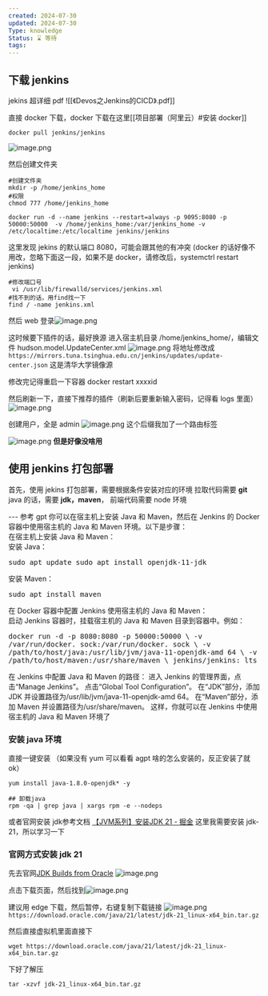 ```yaml
---
created: 2024-07-30
updated: 2024-07-30
Type: knowledge
Status: ⌛️ 等待
tags:
---
```

## 下载 jenkins
jekins 超详细 pdf
![[《Devos之Jenkins的CICD》.pdf]]




直接 docker 下载，docker 下载在这里[[项目部署（阿里云）#安装 docker]]
```shell
docker pull jenkins/jenkins
```
![image.png](https://obsidian-pic-1317906728.cos.ap-nanjing.myqcloud.com/obsidian/20240801093437.png)


然后创建文件夹
```shell
#创建文件夹
mkdir -p /home/jenkins_home
#权限
chmod 777 /home/jenkins_home
```


```shell
docker run -d --name jenkins --restart=always -p 9095:8080 -p 50000:50000  -v /home/jenkins_home:/var/jenkins_home -v /etc/localtime:/etc/localtime jenkins/jenkins
```

这里发现 jekins 的默认端口 8080，可能会跟其他的有冲突 (docker 的话好像不用改，忽略下面这一段，如果不是 docker，请修改后，systemctrl restart jenkins)
```shell
#修改端口号
 vi /usr/lib/firewalld/services/jenkins.xml
#找不到的话，用find找一下
find / -name jenkins.xml
```

然后 web 登录![image.png](https://obsidian-pic-1317906728.cos.ap-nanjing.myqcloud.com/obsidian/20240801101301.png)

这时候要下插件的话，最好换源
进入宿主机目录 /home/jenkins_home/，编辑文件 hudson.model.UpdateCenter.xml
![image.png](https://obsidian-pic-1317906728.cos.ap-nanjing.myqcloud.com/obsidian/20240801101345.png)
将地址修改成 `https://mirrors.tuna.tsinghua.edu.cn/jenkins/updates/update-center.json` 这是清华大学镜像源


修改完记得重启一下容器
docker restart xxxxid

然后刷新一下，直接下推荐的插件（刷新后要重新输入密码，记得看 logs 里面）![image.png](https://obsidian-pic-1317906728.cos.ap-nanjing.myqcloud.com/obsidian/20240801101706.png)

创建用户，全是 admin
![image.png](https://obsidian-pic-1317906728.cos.ap-nanjing.myqcloud.com/obsidian/20240801101900.png)
这个后缀我加了一个路由标签

![image.png](https://obsidian-pic-1317906728.cos.ap-nanjing.myqcloud.com/obsidian/20240801102010.png)
**但是好像没啥用**

## 使用 jenkins 打包部署

首先，使用 jekins 打包部署，需要根据条件安装对应的环境
拉取代码需要 **git**
java 的话，需要 **jdk，maven**，
前端代码需要 node 环境

--- 参考 gpt
你可以在宿主机上安装 Java 和 Maven，然后在 Jenkins 的 Docker 容器中使用宿主机的 Java 和 Maven 环境。以下是步骤：  
在宿主机上安装 Java 和 Maven：  
安装 Java：<pre>sudo apt update sudo apt install openjdk-11-jdk </pre>
安装 Maven：<pre>sudo apt install maven </pre>
在 Docker 容器中配置 Jenkins 使用宿主机的 Java 和 Maven：  
启动 Jenkins 容器时，挂载宿主机的 Java 和 Maven 目录到容器中。例如：<pre>docker run -d -p 8080:8080 -p 50000:50000 \ -v /var/run/docker. sock:/var/run/docker. sock \ -v /path/to/host/java:/usr/lib/jvm/java-11-openjdk-amd 64 \ -v /path/to/host/maven:/usr/share/maven \ jenkins/jenkins: lts </pre>
在 Jenkins 中配置 Java 和 Maven 的路径：
进入 Jenkins 的管理界面，点击“Manage Jenkins”。
点击“Global Tool Configuration”。
在“JDK”部分，添加 JDK 并设置路径为/usr/lib/jvm/java-11-openjdk-amd 64。
在“Maven”部分，添加 Maven 并设置路径为/usr/share/maven。
这样，你就可以在 Jenkins 中使用宿主机的 Java 和 Maven 环境了

### 安装 java 环境

直接一键安装
（如果没有 yum 可以看看 agpt 啥的怎么安装的，反正安装了就 ok）
```shell
yum install java-1.8.0-openjdk* -y

## 卸载java
rpm -qa | grep java | xargs rpm -e --nodeps
```

或者官网安装 jdk参考文档 [【JVM系列】安装JDK 21 - 掘金](https://juejin.cn/post/7316202808984780827)
这里我需要安装 jdk-21，所以学习一下

### 官网方式安装 jdk 21
先去官网[JDK Builds from Oracle](https://jdk.java.net/)
![image.png](https://obsidian-pic-1317906728.cos.ap-nanjing.myqcloud.com/obsidian/20240801175224.png)

点击下载页面，然后找到![image.png](https://obsidian-pic-1317906728.cos.ap-nanjing.myqcloud.com/obsidian/20240801175502.png)

建议用 edge 下载，然后暂停，右键复制下载链接
![image.png](https://obsidian-pic-1317906728.cos.ap-nanjing.myqcloud.com/obsidian/20240801180844.png)
`https://download.oracle.com/java/21/latest/jdk-21_linux-x64_bin.tar.gz`

然后直接虚拟机里面直接下
```shell
wget https://download.oracle.com/java/21/latest/jdk-21_linux-x64_bin.tar.gz
```

下好了解压
```shell
tar -xzvf jdk-21_linux-x64_bin.tar.gz
```

